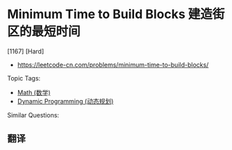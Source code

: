 # Minimum Time to Build Blocks 建造街区的最短时间

[1167] [Hard]

- https://leetcode-cn.com/problems/minimum-time-to-build-blocks/

Topic Tags:

- [Math (数学)](https://leetcode-cn.com/tag/math/)
- [Dynamic Programming (动态规划)](https://leetcode-cn.com/tag/dynamic-programming/)

Similar Questions:

## 翻译
